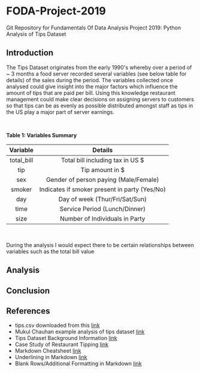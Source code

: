 # FODA-Project-2019
Git Repository for Fundamentals Of Data Analysis Project 2019: Python Analysis of Tips Dataset 

## Introduction
<p>The Tips Dataset originates from the early 1990's whereby over a period of ~ 3 months a food server recorded several variables (see below table for details) of the sales during the period.
The variables collected once analysed could give insight into the major factors which influence the amount of tips that are paid per bill. Using this knowledge restaurant management could make clear decisions on assigning servers to customers so that tips can be as evenly as possible distributed amongst staff as tips in the US play a major part of server earnings. </p>
<p>&nbsp;</p>

**Table 1: Variables Summary**

|**Variable**|**Details**|
|:-----:|:-----:|
|total\_bill|Total bill including tax in US $|
|tip|Tip amount in $|
|sex|Gender of person paying (Male/Female)|
|smoker|Indicates if smoker present in party (Yes/No)|
|day|Day of week (Thur/Fri/Sat/Sun)|
|time|Service Period (Lunch/Dinner)|
|size|Number of Individuals in Party|
<p>&nbsp;</p>

<p>During the analysis I would expect there to be certain relationships between variables such as the total bill value 

</p>

## Analysis

## Conclusion

[Comment]: <> (Remember to discuss variable of sex of food server which may also impact size of tip)


## References
- tips.csv downloaded from this [link](https://github.com/mwaskom/seaborn-data/blob/master/tips.csv)
- Mukul Chauhan example analysis of tips dataset [link](https://medium.com/@mukul.mschauhan/data-visualisation-using-seaborn-464b7c0e5122)
- Tips Dataset Background Information [link](http://www.ggobi.org/book/chap-data.pdf)
- Case Study of Restaurant Tipping [link](https://dicook.public.iastate.edu/stat503/05/cs-tips2.pdf)
- Markdown Cheatsheet [link](https://github.com/adam-p/markdown-here/wiki/Markdown-Cheatsheet#headers)
- Underlining in Markdown [link](https://stackoverflow.com/questions/44840416/how-to-make-a-word-underline-in-markdown)
- Blank Rows/Additional Formatting in Markdown [link](https://dotcms.com/docs/latest/markdown-syntax)
